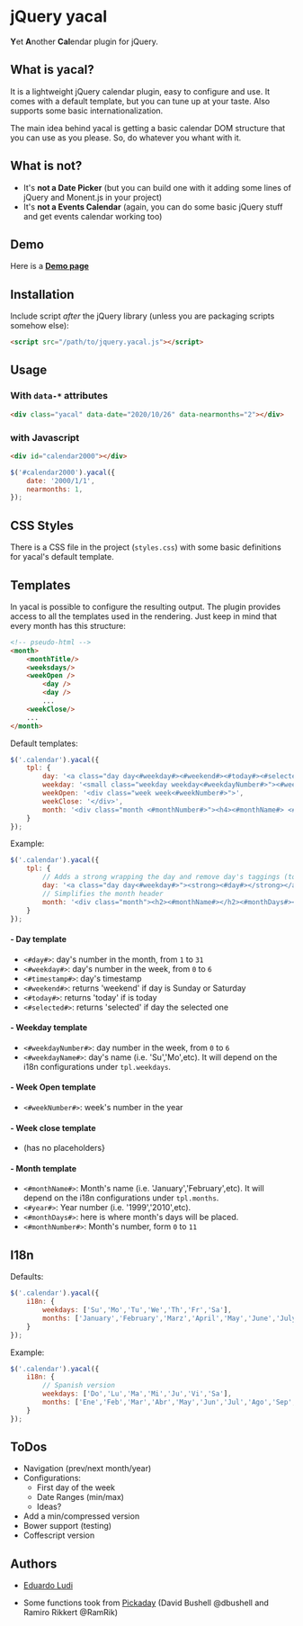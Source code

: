# jQuery yacal
**Y**et **A**nother **Cal**endar plugin for jQuery.

## What is yacal?
It is a lightweight jQuery calendar plugin, easy to configure and use. 
It comes with a default template, but you can tune up at your taste. 
Also supports some basic internationalization. 

The main idea behind yacal is getting a basic calendar DOM structure that you can use as you please. So, do whatever you whant with it. 

## What is not?
* It's **not a Date Picker** (but you can build one with it adding some lines of jQuery and Monent.js in your project)
* It's **not a Events Calendar** (again, you can do some basic jQuery stuff and get events calendar working too)

## Demo

Here is a **[Demo page](http://eduludi.github.io/jquery-yacal/demo.html)**

## Installation

Include script *after* the jQuery library (unless you are packaging scripts somehow else):

```html
<script src="/path/to/jquery.yacal.js"></script>
```

## Usage

### With `data-*` attributes

```html
<div class="yacal" data-date="2020/10/26" data-nearmonths="2"></div>
```

### with Javascript

```html
<div id="calendar2000"></div>
```

```javascript
$('#calendar2000').yacal({
	date: '2000/1/1',
	nearmonths: 1,
});
```

## CSS Styles

There is a CSS file in the project (`styles.css`) with some basic definitions for yacal's default template.

## Templates

In yacal is possible to configure the resulting output. The plugin provides access to all the templates used in the rendering. Just keep in mind that every month has this structure:

```html
<!-- pseudo-html -->
<month>
	<monthTitle/>
	<weeksdays/>
	<weekOpen />
		<day /> 
		<day /> 
		...
	<weekClose/>
	...
</month>
``` 

Default templates:

```javascript
$('.calendar').yacal({
	tpl: { 
		day: '<a class="day day<#weekday#><#weekend#><#today#><#selected#>" href="#<#timestamp#>"><#day#></a>',
		weekday: '<small class="weekday weekday<#weekdayNumber#>"><#weekdayName#></small>',
		weekOpen: '<div class="week week<#weekNumber#>">',
		weekClose: '</div>',
		month: '<div class="month <#monthNumber#>"><h4><#monthName#> <#year#></h4><#monthDays#></div>',
	}
});
```

Example:

```javascript
$('.calendar').yacal({
	tpl: { 
		// Adds a strong wrapping the day and remove day's taggings (today, selected, etc)
		day: '<a class="day day<#weekday#>"><strong><#day#></strong></a>',
		// Simplifies the month header
		month: '<div class="month"><h2><#monthName#></h2><#monthDays#></div>',
	}
});
```

#### - Day template

- `<#day#>`: day's number in the month, from `1` to `31`
- `<#weekday#>`: day's number in the week, from `0` to `6`
- `<#timestamp#>`: day's timestamp 
- `<#weekend#>`: returns 'weekend' if day is Sunday or Saturday
- `<#today#>`: returns 'today' if is today 
- `<#selected#>`: returns 'selected' if day the selected one

#### - Weekday template

- `<#weekdayNumber#>`: day number in the week, from `0` to `6`
- `<#weekdayName#>`: day's name (i.e. 'Su','Mo',etc). It will depend on the i18n configurations under `tpl.weekdays`.

#### - Week Open template

- `<#weekNumber#>`: week's number in the year

#### - Week close template

- (has no placeholders}

#### - Month template

- `<#monthName#>`: Month's name (i.e. 'January','February',etc). It will depend on the i18n configurations under `tpl.months`.
- `<#year#>`: Year number (i.e. '1999','2010',etc).
- `<#monthDays#>`: here is where month's days will be placed.
- `<#monthNumber#>`: Month's number, form `0` to `11`

## I18n

Defaults:

```javascript
$('.calendar').yacal({
	i18n: {
		weekdays: ['Su','Mo','Tu','We','Th','Fr','Sa'],
		months: ['January','February','Marz','April','May','June','July','August','September','October','November','December'],
	}
});
```

Example:

```javascript
$('.calendar').yacal({
	i18n: {
		// Spanish version
		weekdays: ['Do','Lu','Ma','Mi','Ju','Vi','Sa'],
		months: ['Ene','Feb','Mar','Abr','May','Jun','Jul','Ago','Sep','Oct','Nov','Dic'],
	}
});
```

## ToDos

* Navigation (prev/next month/year)
* Configurations: 
	* First day of the week
	* Date Ranges (min/max)
	* Ideas?
* Add a min/compressed version
* Bower support (testing)
* Coffescript version

## Authors

- [Eduardo Ludi](http://github.com/eduludi)

- Some functions took from [Pickaday](https://github.com/dbushell/Pikaday)
(David Bushell @dbushell and Ramiro Rikkert @RamRik)
